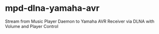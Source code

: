 # mpd-dlna-yamaha-avr
Stream from Music Player Daemon to Yamaha AVR Receiver via DLNA with Volume and Player Control
